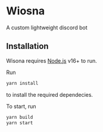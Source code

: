 # Wiosna
A custom lightweight discord bot



## Installation

Wisona requires [Node.js](https://nodejs.org/) v16+ to run.

Run

```sh
yarn install
```
to install the required dependecies.

To start, run 

```sh
yarn build
yarn start
```

